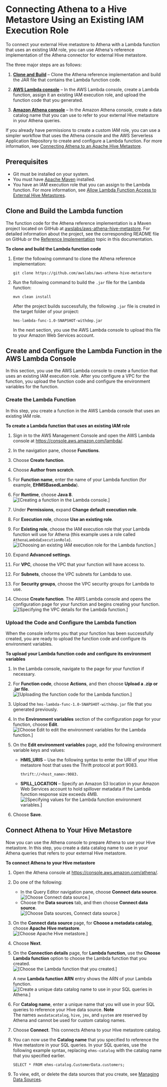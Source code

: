 # Connecting Athena to a Hive Metastore Using an Existing IAM Execution Role<a name="connect-data-source-hive-existing-iam-role"></a>

To connect your external Hive metastore to Athena with a Lambda function that uses an existing IAM role, you can use Athena's reference implementation of the Athena connector for external Hive metastore\.

The three major steps are as follows:

1. **[Clone and Build](#connect-data-source-hive-existing-iam-role-clone-and-build-the-lambda-function)** – Clone the Athena reference implementation and build the JAR file that contains the Lambda function code\.

1. **[AWS Lambda console](#connect-data-source-hive-existing-iam-role-aws-lambda-console)** – In the AWS Lambda console, create a Lambda function, assign it an existing IAM execution role, and upload the function code that you generated\.

1. **[Amazon Athena console](#connect-data-source-hive-existing-iam-role-connect-athena)** – In the Amazon Athena console, create a data catalog name that you can use to refer to your external Hive metastore in your Athena queries\.

If you already have permissions to create a custom IAM role, you can use a simpler workflow that uses the Athena console and the AWS Serverless Application Repository to create and configure a Lambda function\. For more information, see [Connecting Athena to an Apache Hive Metastore](connect-to-data-source-hive-connecting-athena-to-an-apache-hive-metastore.md)\.

## Prerequisites<a name="connect-data-source-hive-existing-iam-role-prerequisites"></a>
+ Git must be installed on your system\.
+ You must have [Apache Maven](https://maven.apache.org/) installed\.
+ You have an IAM execution role that you can assign to the Lambda function\. For more information, see [Allow Lambda Function Access to External Hive Metastores](hive-metastore-iam-access-lambda.md)\.

## Clone and Build the Lambda function<a name="connect-data-source-hive-existing-iam-role-clone-and-build-the-lambda-function"></a>

The function code for the Athena reference implementation is a Maven project located on GitHub at [awslabs/aws\-athena\-hive\-metastore](https://github.com/awslabs/aws-athena-hive-metastore)\. For detailed information about the project, see the corresponding README file on GitHub or the [Reference Implementation](datastores-hive-reference-implementation.md) topic in this documentation\.

**To clone and build the Lambda function code**

1. Enter the following command to clone the Athena reference implementation:

   ```
   git clone https://github.com/awslabs/aws-athena-hive-metastore
   ```

1. Run the following command to build the `.jar` file for the Lambda function:

   ```
   mvn clean install
   ```

   After the project builds successfully, the following `.jar` file is created in the target folder of your project:

   `hms-lambda-func-1.0-SNAPSHOT-withdep.jar`

   In the next section, you use the AWS Lambda console to upload this file to your Amazon Web Services account\.

## Create and Configure the Lambda Function in the AWS Lambda Console<a name="connect-data-source-hive-existing-iam-role-aws-lambda-console"></a>

In this section, you use the AWS Lambda console to create a function that uses an existing IAM execution role\. After you configure a VPC for the function, you upload the function code and configure the environment variables for the function\.

### Create the Lambda Function<a name="connect-data-source-hive-existing-iam-role-create-the-lambda-function"></a>

In this step, you create a function in the AWS Lambda console that uses an existing IAM role\.

**To create a Lambda function that uses an existing IAM role**

1. Sign in to the AWS Management Console and open the AWS Lambda console at [https://console\.aws\.amazon\.com/lambda/](https://console.aws.amazon.com/lambda/)\.

1. In the navigation pane, choose **Functions**\.

1. Choose **Create function**\.

1. Choose **Author from scratch**\.

1. For **Function name**, enter the name of your Lambda function \(for example, **EHMSBasedLambda**\)\.

1. For **Runtime**, choose **Java 8**\.  
![\[Creating a function in the Lambda console.\]](http://docs.aws.amazon.com/athena/latest/ug/images/connect-data-source-hive-existing-iam-role-1.png)

1. Under **Permissions**, expand **Change default execution role**\.

1. For **Execution role**, choose **Use an existing role**\.

1. For **Existing role**, choose the IAM execution role that your Lambda function will use for Athena \(this example uses a role called `AthenaLambdaExecutionRole`\)\.  
![\[Choosing an existing IAM execution role for the Lambda function.\]](http://docs.aws.amazon.com/athena/latest/ug/images/connect-data-source-hive-existing-iam-role-2.png)

1. Expand **Advanced settings**\.

1. For **VPC**, choose the VPC that your function will have access to\.

1. For **Subnets**, choose the VPC subnets for Lambda to use\.

1. For **Security groups**, choose the VPC security groups for Lambda to use\.

1. Choose **Create function**\. The AWS Lambda console and opens the configuration page for your function and begins creating your function\.  
![\[Specifying the VPC details for the Lambda function.\]](http://docs.aws.amazon.com/athena/latest/ug/images/connect-data-source-hive-existing-iam-role-3.png)

### Upload the Code and Configure the Lambda function<a name="connect-data-source-hive-existing-iam-role-upload-and-configure"></a>

When the console informs you that your function has been successfully created, you are ready to upload the function code and configure its environment variables\.

**To upload your Lambda function code and configure its environment variables**

1. In the Lambda console, navigate to the page for your function if necessary\.

1. For **Function code**, choose **Actions**, and then choose **Upload a \.zip or \.jar file**\.  
![\[Uploading the function code for the Lambda function.\]](http://docs.aws.amazon.com/athena/latest/ug/images/connect-data-source-hive-existing-iam-role-4.png)

1. Upload the `hms-lambda-func-1.0-SNAPSHOT-withdep.jar` file that you generated previously\.

1. In the **Environment variables** section of the configuration page for your function, choose **Edit**\.  
![\[Choose Edit to edit the environment variables for the Lambda function.\]](http://docs.aws.amazon.com/athena/latest/ug/images/connect-data-source-hive-existing-iam-role-5.png)

1. On the **Edit environment variables** page, add the following environment variable keys and values:
   + **HMS\_URIS** – Use the following syntax to enter the URI of your Hive metastore host that uses the Thrift protocol at port 9083\.

     ```
     thrift://<host_name>:9083.
     ```
   + **SPILL\_LOCATION** – Specify an Amazon S3 location in your Amazon Web Services account to hold spillover metadata if the Lambda function response size exceeds 4MB\.  
![\[Specifying values for the Lambda function environment variables.\]](http://docs.aws.amazon.com/athena/latest/ug/images/connect-data-source-hive-existing-iam-role-6.png)

1. Choose **Save**\.

## Connect Athena to Your Hive Metastore<a name="connect-data-source-hive-existing-iam-role-connect-athena"></a>

Now you can use the Athena console to prepare Athena to use your Hive metastore\. In this step, you create a data catalog name to use in your Athena queries that refers to your external Hive metastore\.

**To connect Athena to your Hive metastore**

1. Open the Athena console at [https://console\.aws\.amazon\.com/athena/](https://console.aws.amazon.com/athena/home)\.

1. Do one of the following:
   + In the Query Editor navigation pane, choose **Connect data source**\.  
![\[Choose Connect data source.\]](http://docs.aws.amazon.com/athena/latest/ug/images/connect-data-source-hive-existing-iam-role-7.png)
   + Choose the **Data sources** tab, and then choose **Connect data source**\.  
![\[Choose Data sources, Connect data source.\]](http://docs.aws.amazon.com/athena/latest/ug/images/connect-data-source-hive-existing-iam-role-8.png)

1. On the **Connect data source** page, for **Choose a metadata catalog**, choose **Apache Hive metastore**\.  
![\[Choose Apache Hive metastore.\]](http://docs.aws.amazon.com/athena/latest/ug/images/connect-data-source-hive-existing-iam-role-9.png)

1. Choose **Next**\.

1. On the **Connection details** page, for **Lambda function**, use the **Choose Lambda function** option to choose the Lambda function that you created\.  
![\[Choose the Lambda function that you created.\]](http://docs.aws.amazon.com/athena/latest/ug/images/connect-data-source-hive-existing-iam-role-10.png)

   A new **Lambda function ARN** entry shows the ARN of your Lambda function\.  
![\[Create a unique data catalog name to use in your SQL queries in Athena.\]](http://docs.aws.amazon.com/athena/latest/ug/images/connect-data-source-hive-existing-iam-role-11.png)

1. For **Catalog name**, enter a unique name that you will use in your SQL queries to reference your Hive data source\.
**Note**  
The names `awsdatacatalog`, `hive`, `jmx`, and `system` are reserved by Athena and cannot be used for custom catalog names\.

1. Choose **Connect**\. This connects Athena to your Hive metastore catalog\.

1. You can now use the **Catalog name** that you specified to reference the Hive metastore in your SQL queries\. In your SQL queries, use the following example syntax, replacing `ehms-catalog` with the catalog name that you specified earlier\.

   ```
   SELECT * FROM ehms-catalog.CustomerData.customers; 
   ```

1. To view, edit, or delete the data sources that you create, see [Managing Data Sources](data-sources-managing.md)\.